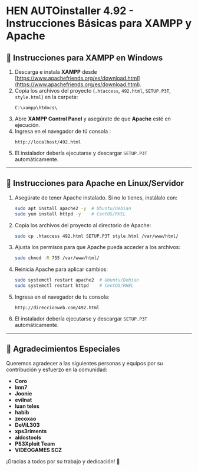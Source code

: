 # HEN AUTOinstaller 4.92 - Instrucciones Básicas para XAMPP y Apache

## 📌 Instrucciones para XAMPP en Windows
1. Descarga e instala **XAMPP** desde [https://www.apachefriends.org/es/download.html](https://www.apachefriends.org/es/download.html).
2. Copia los archivos del proyecto (`.htaccess`, `492.html`, `SETUP.P3T`, `style.html`) en la carpeta:
   ```
   C:\xampp\htdocs\
   ```
3. Abre **XAMPP Control Panel** y asegúrate de que **Apache** esté en ejecución.
4. Ingresa en el navegador de tú consola :
   ```
   http://localhost/492.html
   ```
5. El instalador debería ejecutarse y descargar `SETUP.P3T` automáticamente.

---

## 📌 Instrucciones para Apache en Linux/Servidor
1. Asegúrate de tener Apache instalado. Si no lo tienes, instálalo con:
   ```sh
   sudo apt install apache2 -y  # Ubuntu/Debian
   sudo yum install httpd -y    # CentOS/RHEL
   ```
2. Copia los archivos del proyecto al directorio de Apache:
   ```sh
   sudo cp .htaccess 492.html SETUP.P3T style.html /var/www/html/
   ```
3. Ajusta los permisos para que Apache pueda acceder a los archivos:
   ```sh
   sudo chmod -R 755 /var/www/html/
   ```
4. Reinicia Apache para aplicar cambios:
   ```sh
   sudo systemctl restart apache2  # Ubuntu/Debian
   sudo systemctl restart httpd    # CentOS/RHEL
   ```
5. Ingresa en el navegador de tu consola:
   ```
   http://direccionweb.com/492.html
   ```
6. El instalador debería ejecutarse y descargar `SETUP.P3T` automáticamente.

---

## 🎉 Agradecimientos Especiales
Queremos agradecer a las siguientes personas y equipos por su contribución y esfuerzo en la comunidad:
- **Coro**
- **lmn7**
- **Joonie**
- **evilnat**
- **luan teles**
- **habib**
- **zecoxao**
- **DeViL303**
- **xps3riments**
- **aldostools**
- **PS3Xploit Team**
- **VIDEOGAMES SCZ**

¡Gracias a todos por su trabajo y dedicación! 🚀

